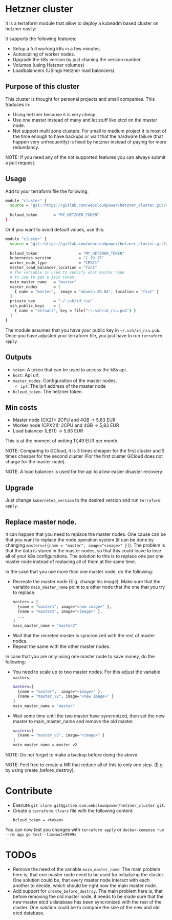 # Hetzner cluster

It is a terraform module that allow to deploy a kubeadm based cluster on hetzner easily:

It supports the following features:
- Setup a full working k8s in a few minutes.
- Autoscaling of worker nodes.
- Upgrade the k8s version by just chaning the version number.
- Volumes (using Hetzner volumes)
- Loadbalancers (USings Hetzner load balancers)

## Purpose of this cluster
This cluster is thought for personal projects and small companies. This traduces in:
- Using hetzner because it is very cheap.
- Use one master instead of many and let stuff like etcd on the master node.
- Not support multi zone clusters. For small to medium project it is most of the time enough to have backups or wait that the
  hardware failure (that happen very unfrecuently) is fixed by hetzner instead of paying for more redundancy.

NOTE: If you need any of the not supported features you can always submit a pull request.

## Usage
Add to your terraform file the following:
```bash
module "cluster" {             
  source = "git::https://gitlab.com/webcloudpower/hetzner_cluster.git?ref=0.5.0"
    
  hcloud_token       = "MY_HETZNER_TOKEN"
}
```

Or if you want to avoid default values, use this:
```bash
module "cluster" {             
  source = "git::https://gitlab.com/webcloudpower/hetzner_cluster.git?ref=0.5.0"
    
  hcloud_token                  = "MY_HETZNER_TOKEN"
  kubernetes_version            = "1.19.15"  
  worker_node_type              = "CPX21" 
  master_load_balancer_location = "fsn1"
  # The variable is used to specify what master node
  # to use to get a join token.
  main_master_name   = "master" 
  master_nodes       = [ 
    { name = "master",  image = "ubuntu-20.04", location = "fsn1" }
  ]
  private_key        = "~/.ssh/id_rsa" 
  ssh_public_keys    = [
    { name = "default", key = file("~/.ssh/id_rsa.pub") }
  ]
}
```

The module assumes that you have your public key in `~/.ssh/id_rsa.pub`. Once you have adjusted your terraform file, you just have to run `terraform apply`.

## Outputs
* `token`: A token that can be used to access the k8s api.
* `host`: Api url. 
* `master_nodes`: Configuration of the master nodes.
  * `ip4`: The ip4 address of the master node
* `hcloud_token`: The hetzner token.

## Min costs
* Master node (CX21): 2CPU and 4GB -> 5,83 EUR
* Worker node (CPX21): 2CPU and 4GB -> 5,83 EUR
* Load balancer (LB11) -> 5,83 EUR

This is at the moment of writing 17,49 EUR per month.

NOTE: Comparing to GCloud, it is 3 times cheaper for the first cluster and 5 times cheaper for the second cluster (For the first cluster GCloud does not charge for the master node).

NOTE: A load balancer is used for the api to allow easier disaster recovery.

## Upgrade
Just change `kubernetes_version` to the desired version and run `terraform apply`.

## Replace master node.
It can happen that you need to replace the master nodes. One cause can be that you want to replace the node operation system
(it can be done by changing `masters=[{name = "master", image="<image>" }]`). The problem is that
the data is stored in the master nodes, so that this could leave to lose all of your k8s configurations.
The solution to this is to replace one per one master node instead of replacing all of them at the same time.

In the case that you use more than one master node, do the following:
- Recreate the master node (E.g. change his image). Make sure that the variable
  `main_master_name` point to a other node that the one that you try to replace.
  ```bash
  masters = [
    {name = "master1", image="<new image>" },
    {name = "master2", image="<image>" },
    ...
  ]
  main_master_name = "master2"
  ```
- Wait that the recreted master is syncronized with the rest of master nodes.
- Repeat the same with the other master nodes.

In case that you are only using one master node to save money, do the following:
- You need to scale up to two master nodes. For this adjust the variable `masters`.
  ```bash
  masters=[
    {name = "master",  image="<image>" },
    {name = "master_v2", image="<new image>" }
  ]
  main_master_name = "master"
  ```
- Wait some time until the two master have syncronized, then set the new master to main_master_name and remove the old master.
  ```bash
  masters=[
    {name = "master_v2", image="<image>" }
  ]
  main_master_name = master_v2
  ```

NOTE: Do not forget to make a backup before doing the above.

NOTE: Feel free to create a MR that reduce all of this to only one step.
(E.g. by using create_before_destroy).

# Contribute
- Execute `git clone git@gitlab.com:webcloudpower/hetzner_cluster.git`.
- Create a `terraform.tfvars` file with the following content:
  ```
  hcloud_token = <token>
  ```

You can now test you changes with `terraform apply` or `docker-compose run --rm app go test -timeout=9999s`

# TODOs
* Remove the need of the variable `main_master_name`. The main problem here is, that one master node
  need to be used for initializing the cluster. One solution could be, that every master
  node interact with each another to decide, which should be right now the main master
  node.
* Add support for `create_before_destroy`. The main problem here is, that before removing the old
  master node, it needs to be made sure that the new master etcd's database has been syncronized with
  the rest of the cluster. One solution could be to compare the size of the new and old etcd database.
